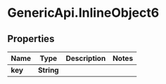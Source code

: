 # GenericApi.InlineObject6

## Properties

Name | Type | Description | Notes
------------ | ------------- | ------------- | -------------
**key** | **String** |  | 


